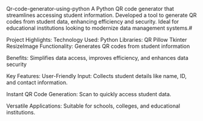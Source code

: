 Qr-code-generator-using-python
A Python QR code generator that streamlines accessing student information. Developed a tool to generate QR codes from student data, enhancing efficiency and security. Ideal for educational institutions looking to modernize data management systems.#

Project Highlights:
Technology Used:
Python
Libraries:
QR
Pillow
Tkinter
ResizeImage
Functionality:
Generates QR codes from student information

Benefits: Simplifies data access, improves efficiency, and enhances data security

Key Features:
User-Friendly Input: Collects student details like name, ID, and contact information.

Instant QR Code Generation: Scan to quickly access student data.

Versatile Applications: Suitable for schools, colleges, and educational institutions.
